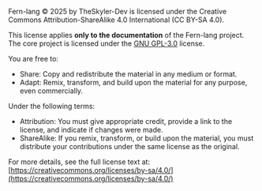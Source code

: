Fern-lang © 2025 by TheSkyler-Dev is licensed under the Creative Commons Attribution-ShareAlike 4.0 International (CC BY-SA 4.0).

This license applies **only to the documentation** of the Fern-lang project. The core project is licensed under the [GNU GPL-3.0](https://github.com/TheSkyler-Dev/Fern-lang/blob/main/LICENSE) license.

You are free to:
- Share: Copy and redistribute the material in any medium or format.
- Adapt: Remix, transform, and build upon the material for any purpose, even commercially.

Under the following terms:
- Attribution: You must give appropriate credit, provide a link to the license, and indicate if changes were made.
- ShareAlike: If you remix, transform, or build upon the material, you must distribute your contributions under the same license as the original.

For more details, see the full license text at:  
[https://creativecommons.org/licenses/by-sa/4.0/](https://creativecommons.org/licenses/by-sa/4.0/)